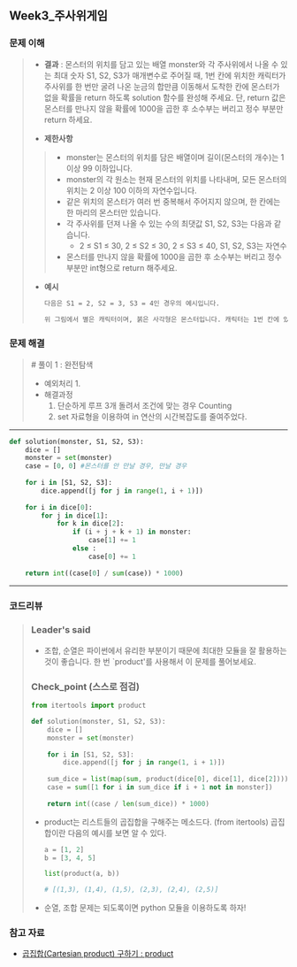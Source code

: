 ## Week3_주사위게임



### 문제 이해

> - **결과**
>   : 몬스터의 위치를 담고 있는 배열 monster와 각 주사위에서 나올 수 있는 최대 숫자 S1, S2, S3가 매개변수로 주어질 때, 1번 칸에 위치한 캐릭터가 주사위를 한 번만 굴려 나온 눈금의 합만큼 이동해서 도착한 칸에 몬스터가 없을 확률을 return 하도록 solution 함수를 완성해 주세요. 단, return 값은 몬스터를 만나지 않을 확률에 1000을 곱한 후 소수부는 버리고 정수 부분만 return 하세요.
>
> - **제한사항**
> > - monster는 몬스터의 위치를 담은 배열이며 길이(몬스터의 개수)는 1 이상 99 이하입니다.
> > - monster의 각 원소는 현재 몬스터의 위치를 나타내며, 모든 몬스터의 위치는 2 이상 100 이하의 자연수입니다.
> > - 같은 위치의 몬스터가 여러 번 중복해서 주어지지 않으며, 한 칸에는 한 마리의 몬스터만 있습니다.
> > - 각 주사위를 던져 나올 수 있는 수의 최댓값 S1, S2, S3는 다음과 같습니다.
> >   - 2 ≤ S1 ≤ 30, 2 ≤ S2 ≤ 30, 2 ≤ S3 ≤ 40, S1, S2, S3는 자연수
> > - 몬스터를 만나지 않을 확률에 1000을 곱한 후 소수부는 버리고 정수 부분만 int형으로 return 해주세요.
>
> - **예시**
>
>   ```markdown
>   다음은 S1 = 2, S2 = 3, S3 = 4인 경우의 예시입니다.
>   
>   위 그림에서 별은 캐릭터이며, 붉은 사각형은 몬스터입니다. 캐릭터는 1번 칸에 있습니다. 주사위를 던져 나온 숫자가 1, 1, 2라면 캐릭터는 총 4칸을 이동하여 5번째 칸에 도착해 몬스터를 만납니다. 반면에 주사위를 던져 나온 숫자가 2, 2, 1이라면 총 5칸을 이동한 캐릭터는 6번째 칸에 도착해 몬스터를 만나지 않습니다. 위 예시에서 주사위를 한 번만 굴렸을 때, 주사위 눈의 합만큼 이동해 도착한 칸에서 몬스터를 만나지 않을 확률은 0.5입니다.
>   ```
>



### 문제 해결

> \# 풀이 1 : 완전탐색
>
> - 예외처리
>   1. 
> - 해결과정
>   1. 단순하게 루프 3개 돌려서 조건에 맞는 경우 Counting
>   2. set 자료형을 이용하여 in 연산의 시간복잡도를 줄여주었다.

---

```python
def solution(monster, S1, S2, S3):
    dice = []
    monster = set(monster)
    case = [0, 0] #몬스터를 안 만날 경우, 만날 경우
    
    for i in [S1, S2, S3]:
        dice.append([j for j in range(1, i + 1)])
    
    for i in dice[0]:
        for j in dice[1]:
            for k in dice[2]:
                if (i + j + k + 1) in monster:
                    case[1] += 1
                else :
                    case[0] += 1
                    
    return int((case[0] / sum(case)) * 1000)
```

---



### 코드리뷰

> ### Leader's said
>
> - 조합, 순열은 파이썬에서 유리한 부분이기 때문에 최대한 모듈을 잘 활용하는 것이 좋습니다. 한 번 `product'를 사용해서 이 문제를 풀어보세요.
>
> ### Check_point (스스로 점검)
>
> ```python
> from itertools import product
> 
> def solution(monster, S1, S2, S3):
>     dice = []
>     monster = set(monster)
>     
>     for i in [S1, S2, S3]:
>         dice.append([j for j in range(1, i + 1)])
>     
>     sum_dice = list(map(sum, product(dice[0], dice[1], dice[2])))
>     case = sum([1 for i in sum_dice if i + 1 not in monster])
>                     
>     return int((case / len(sum_dice)) * 1000)
> ```
>
> - product는 리스트들의 곱집합을 구해주는 메소드다.
>   (from itertools)
>   곱집합이란 다음의 예시를 보면 알 수 있다.
>
>   ````python
>   a = [1, 2]
>   b = [3, 4, 5]
>   
>   list(product(a, b))
>   
>   # [(1,3), (1,4), (1,5), (2,3), (2,4), (2,5)]
>   ````
>
> - 순열, 조합 문제는 되도록이면 python 모듈을 이용하도록 하자!

### 참고 자료

- [곱집합(Cartesian product) 구하기 : product](https://programmers.co.kr/learn/courses/4008/lessons/12835)